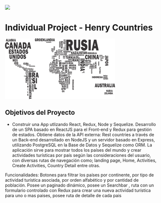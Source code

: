 <p align='left'>
    <img src='https://static.wixstatic.com/media/85087f_0d84cbeaeb824fca8f7ff18d7c9eaafd~mv2.png/v1/fill/w_160,h_30,al_c,q_85,usm_0.66_1.00_0.01/Logo_completo_Color_1PNG.webp' </img>
</p>

# Individual Project - Henry Countries

<p align="left">
  <img height="200" src="./countries.png" />
</p>

## Objetivos del Proyecto

- Construir una App utlizando React, Redux, Node y Sequelize.
Desarrollo de un SPA basado en ReactJS para el Front-end y Redux para gestión de estados.
Obtiene datos de la API externa: Rest countries a través de un Back-end desarrollado en NodeJS y un servidor basado en Express, utilizando PostgreSQL en la Base de Datos y Sequelize como ORM.
La aplicación sirve para mostrar todos los países del mundo y crear actividades turísticas por país según las
consideraciones del usuario, con diversas rutas de navegación como; landing page, Home, Activities, Create Activities, Country Detail entre otras.

Funcionalidades:
Botones para filtrar los países por continente, por tipo de actividad
turística asociada, por orden alfabético y por cantidad de población.
Posee un paginado dinámico, posee un Searchbar , ruta con un
formulario controlado con Redux para crear una nueva actividad
turística para uno o mas paises, posee ruta de detalle de cada pais
